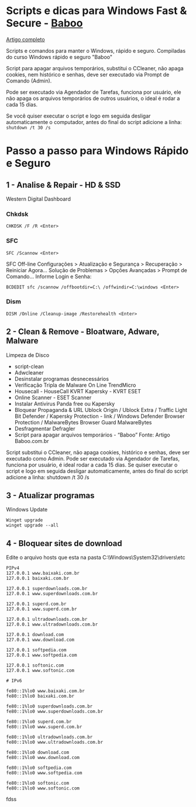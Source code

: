 # Scripts e dicas para Windows Fast & Secure - [**Baboo**](baboo.com.br)

[Artigo completo](https://www.baboo.com.br/windows-10/conteudo-essencial-windows/script-que-substitui-o-ccleaner/)

Scripts e comandos para manter o Windows, rápido e seguro. Compiladas do curso Windows rápido e seguro "Baboo"

Script para apagar arquivos temporários, substitui o CCleaner, não apaga cookies, nem histórico e senhas, deve ser executado via Prompt de Comando (Admin).

Pode ser executado via Agendador de Tarefas, funciona por usuário, ele não apaga os arquivos temporários de outros usuários, o ideal é rodar a cada 15 dias.

Se você quiser executar o script e logo em seguida desligar automaticamente o computador, antes do final do script adicione a linha: `shutdown /t 30 /s`

# Passo a passo para Windows Rápido e Seguro

## 1 - Analise & Repair - HD & SSD

Western Digital Dashboard

### Chkdsk

`CHKDSK /F /R <Enter>`

### SFC

`SFC /Scannow <Enter>`

SFC Off-line Configurações > Atualização e Segurança > Recuperação > Reiniciar Agora… Solução de Problemas > Opções Avançadas > Prompt de Comando…
Informe Login e Senha:

`BCDEDIT
sfc /scannow /offbootdir=C:\ /offwindir=C:\windows <Enter>`

### Dism

`DISM /Online /Cleanup-image /Restorehealth <Enter>`

## 2 - Clean & Remove - Bloatware, Adware, Malware

Limpeza de Disco

- script-clean
- Adwcleaner
- Desinstalar programas desnecessários
- Verificação Tripla de Malware On Line TrendMicro
- Housecall - HouseCall KVRT Kapersky - KVRT ESET
- Online Scanner - ESET Scanner
- Instalar Antivirus Panda free ou Kapersky
- Bloquear Propaganda & URL Ublock Origin / Ublock Extra / Traffic Light Bit Defender / Kapersky Protection - link / Windows Defender Browser Protection / MalwareBytes Browser Guard MalwareBytes
- Desfragmentar Defragler
- Script para apagar arquivos temporários - “Baboo”
  Fonte: Artigo Baboo.com.br

Script substitui o CCleaner, não apaga cookies, histórico e senhas, deve ser executado como Admin. Pode ser executado via Agendador de Tarefas, funciona por usuário, é ideal rodar a cada 15 dias. Se quiser executar o script e logo em seguida desligar automaticamente, antes do final do script adicione a linha: shutdown /t 30 /s

## 3 - Atualizar programas

Windows Update

```
Winget upgrade
winget upgrade --all
```

## 4 - Bloquear sites de download

Edite o arquivo hosts que esta na pasta C:\Windows\System32\drivers\etc

```
PIPv4
127.0.0.1 www.baixaki.com.br
127.0.0.1 baixaki.com.br

127.0.0.1 superdownloads.com.br
127.0.0.1 www.superdownloads.com.br

127.0.0.1 superd.com.br
127.0.0.1 www.superd.com.br

127.0.0.1 ultradownloads.com.br
127.0.0.1 www.ultradownloads.com.br

127.0.0.1 download.com
127.0.0.1 www.download.com

127.0.0.1 softpedia.com
127.0.0.1 www.softpedia.com

127.0.0.1 softonic.com
127.0.0.1 www.softonic.com

# IPv6

fe80::1%lo0 www.baixaki.com.br
fe80::1%lo0 baixaki.com.br

fe80::1%lo0 superdownloads.com.br
fe80::1%lo0 www.superdownloads.com.br

fe80::1%lo0 superd.com.br
fe80::1%lo0 www.superd.com.br

fe80::1%lo0 ultradownloads.com.br
fe80::1%lo0 www.ultradownloads.com.br

fe80::1%lo0 download.com
fe80::1%lo0 www.download.com

fe80::1%lo0 softpedia.com
fe80::1%lo0 www.softpedia.com

fe80::1%lo0 softonic.com
fe80::1%lo0 www.softonic.com
```

fdss
